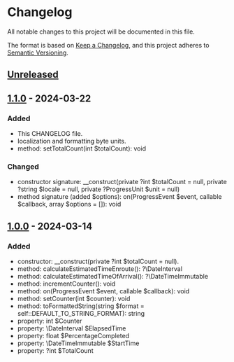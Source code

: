 # Changelog

All notable changes to this project will be documented in this file.

The format is based on [Keep a Changelog](https://keepachangelog.com/en/1.1.0/),
and this project adheres to [Semantic Versioning](https://semver.org/spec/v2.0.0.html).

## [Unreleased]

## [1.1.0] - 2024-03-22

### Added

- This CHANGELOG file.
- localization and formatting byte units.
- method: setTotalCount(int $totalCount): void

### Changed

- constructor signature: __construct(private ?int $totalCount = null, private ?string $locale = null, private ?ProgressUnit $unit = null)
- method signature (added $options): on(ProgressEvent $event, callable $callback, array $options = []): void

## [1.0.0] - 2024-03-14

### Added

- constructor: __construct(private ?int $totalCount = null).
- method: calculateEstimatedTimeEnroute(): ?\DateInterval
- method: calculateEstimatedTimeOfArrival(): ?\DateTimeImmutable
- method: incrementCounter(): void
- method: on(ProgressEvent $event, callable $callback): void
- method: setCounter(int $counter): void
- method: toFormattedString(string $format = self::DEFAULT_TO_STRING_FORMAT): string
- property: int $Counter
- property: \DateInterval $ElapsedTime
- property: float $PercentageCompleted
- property: \DateTimeImmutable $StartTime
- property: ?int $TotalCount

[unreleased]: https://github.com/locr-company/php-progress/compare/1.0.0...HEAD
[1.1.0]: https://github.com/locr-company/php-progress/compare/1.0.0...1.1.0
[1.0.0]: https://github.com/locr-company/php-progress/releases/tag/1.0.0